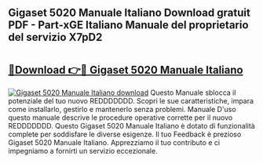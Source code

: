 ## Gigaset 5020 Manuale Italiano Download gratuit PDF - Part-xGE Italiano Manuale del proprietario del servizio X7pD2

# <h2><a href="http://dffcqg.blite.top/?on=Gigaset+5020+Manuale+Italiano">🔗Download 👉🔴 Gigaset 5020 Manuale Italiano</a></h2>

[![Gigaset 5020 Manuale Italiano download](https://i.imgur.com/lujVjoI.png)](http://dffcqg.blite.top/?on=Gigaset+5020+Manuale+Italiano)
Questo Manuale sblocca il potenziale del tuo nuovo REDDDDDDD. Scopri le sue caratteristiche, impara come installarlo, gestirlo e mantenerlo senza problemi. Manuale D'uso questo manuale descrive le procedure operative corrette per il nuovo REDDDDDDD. Questo Gigaset 5020 Manuale Italiano è dotato di funzionalità complete per soddisfare le diverse esigenze. Il tuo Feedback è prezioso Gigaset 5020 Manuale Italiano. Apprezziamo il tuo contributo e ci impegniamo a fornirti un servizio eccezionale.
